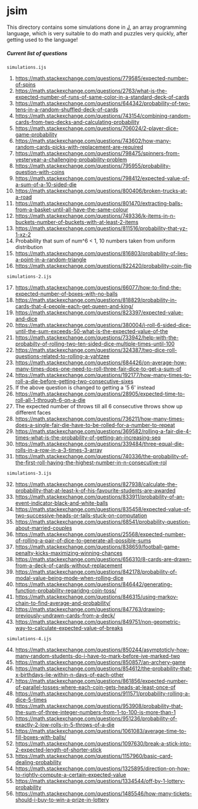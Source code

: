 jsim
====

This directory contains some simulations done in [J](http://jsoftware.com/), an array programming language, which is very suitable to do math and puzzles very quickly, after getting used to the language!

##### Current list of questions

   `simulations.ijs`

1. https://math.stackexchange.com/questions/779585/expected-number-of-spins
2. https://math.stackexchange.com/questions/2763/what-is-the-expected-number-of-runs-of-same-color-in-a-standard-deck-of-cards
3. https://math.stackexchange.com/questions/644342/probability-of-two-tens-in-a-random-shuffled-deck-of-cards
4. https://math.stackexchange.com/questions/743154/combining-random-cards-from-two-decks-and-calculating-probability   
5. https://math.stackexchange.com/questions/706024/2-player-dice-game-probability
6. https://math.stackexchange.com/questions/743602/how-many-random-cards-picks-with-replacement-are-required
7. https://math.stackexchange.com/questions/798475/spinners-from-yesteryear-a-challenging-probability-problem
8. https://math.stackexchange.com/questions/795955/probability-question-with-coins
9. https://math.stackexchange.com/questions/798412/expected-value-of-a-sum-of-a-10-sided-die
10. https://math.stackexchange.com/questions/800406/broken-trucks-at-a-road
11. https://math.stackexchange.com/questions/801470/extracting-balls-from-a-basket-until-all-have-the-same-colour
12. https://math.stackexchange.com/questions/749336/k-items-in-n-buckets-number-of-buckets-with-at-least-2-items
13. https://math.stackexchange.com/questions/811516/probability-that-yz-1-xz-2
14. Probability that sum of num^6 < 1, 10 numbers taken from uniform distribution   
15. https://math.stackexchange.com/questions/816803/probability-of-lies-a-point-in-a-random-triangle
16. https://math.stackexchange.com/questions/822420/probability-coin-flip

   `simulations-2.ijs`

17. https://math.stackexchange.com/questions/66077/how-to-find-the-expected-number-of-boxes-with-no-balls
18. https://math.stackexchange.com/questions/818829/probability-in-cards-that-4-people-each-get-queen-and-king/
19. https://math.stackexchange.com/questions/823397/expected-value-and-dice
20. https://math.stackexchange.com/questions/380004/i-roll-6-sided-dice-until-the-sum-exceeds-50-what-is-the-expected-value-of-the
21. https://math.stackexchange.com/questions/733942/help-with-the-probabilty-of-rolling-two-ten-sided-dice-multiple-times-until-100
22. https://math.stackexchange.com/questions/324387/two-dice-roll-questions-related-to-rolling-a-yahtzee
23. https://math.stackexchange.com/questions/684426/on-average-how-many-times-does-one-need-to-roll-three-fair-dice-to-get-a-sum-of
24. https://math.stackexchange.com/questions/192177/how-many-times-to-roll-a-die-before-getting-two-consecutive-sixes
25. If the above question is changed to getting a '5 6' instead
26. https://math.stackexchange.com/questions/28905/expected-time-to-roll-all-1-through-6-on-a-die
27. The expected number of throws till all 6 consecutive throws show up different faces
28. https://math.stackexchange.com/questions/736211/how-many-times-does-a-single-fair-die-have-to-be-rolled-for-a-number-to-repeat
29. https://math.stackexchange.com/questions/369582/rolling-a-fair-die-4-times-what-is-the-probability-of-getting-an-increasing-seq
30. https://math.stackexchange.com/questions/339484/three-equal-die-rolls-in-a-row-in-a-3-times-3-array
31. https://math.stackexchange.com/questions/740336/the-probability-of-the-first-roll-having-the-highest-number-in-n-consecutive-rol


   `simulations-3.ijs`

32. https://math.stackexchange.com/questions/827938/calculate-the-probability-that-at-least-k-of-his-favourite-students-are-awarded   
33. https://math.stackexchange.com/questions/833911/probability-of-an-event-indicator-black-and-white-balls
34. https://math.stackexchange.com/questions/835458/expected-value-of-two-successive-heads-or-tails-stuck-on-computation
35. https://math.stackexchange.com/questions/68541/probability-question-about-married-couples
36. https://math.stackexchange.com/questions/25568/expected-number-of-rolling-a-pair-of-dice-to-generate-all-possible-sums
37. https://math.stackexchange.com/questions/838659/football-game-penalty-kicks-maximizing-winning-chances
38. https://math.stackexchange.com/questions/656310/8-cards-are-drawn-from-a-deck-of-cards-without-replacement
39. https://math.stackexchange.com/questions/842178/probability-of-modal-value-being-mode-when-rolling-dice
40. https://math.stackexchange.com/questions/846442/generating-function-probability-regaridng-coin-toss/
41. https://math.stackexchange.com/questions/846315/using-markov-chain-to-find-average-and-probability/
42. https://math.stackexchange.com/questions/847763/drawing-previously-undrawn-cards-from-a-deck/
43. https://math.stackexchange.com/questions/849751/non-geometric-way-to-calculate-expected-value-of-breaks

   `simulations-4.ijs`

44. https://math.stackexchange.com/questions/850244/asymptoticly-how-many-random-students-do-i-have-to-mark-before-ive-marked-two
45. https://math.stackexchange.com/questions/850857/an-archery-game
46. https://math.stackexchange.com/questions/854612/the-probability-that-x-birthdays-lie-within-n-days-of-each-other
47. https://math.stackexchange.com/questions/861856/expected-number-of-parallel-tosses-where-each-coin-gets-heads-at-least-once-of
48. https://math.stackexchange.com/questions/911571/probability-rolling-a-dice-5-times
49. https://math.stackexchange.com/questions/953908/probability-that-the-sum-of-three-integer-numbers-from-1-to-100-is-more-than-1
50. https://math.stackexchange.com/questions/951236/probability-of-exactly-2-low-rolls-in-5-throws-of-a-die
51. https://math.stackexchange.com/questions/1061083/average-time-to-fill-boxes-with-balls/
52. https://math.stackexchange.com/questions/1097630/break-a-stick-into-2-expected-length-of-shorter-stick
53. https://math.stackexchange.com/questions/1157960/basic-card-dealing-probability
54. https://math.stackexchange.com/questions/1325895/direction-on-how-to-rightly-compute-a-certain-expected-value
55. https://math.stackexchange.com/questions/1334544/off-by-1-lottery-probability
56. https://math.stackexchange.com/questions/1485546/how-many-tickets-should-i-buy-to-win-a-prize-in-lottery